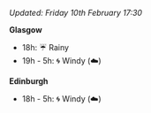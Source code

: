 *Updated: Friday 10th February 17:30*

**Glasgow**

* 18h: :umbrella: Rainy
* 19h - 5h: :cyclone: Windy (:cloud:)

**Edinburgh**

* 18h - 5h: :cyclone: Windy (:cloud:)
